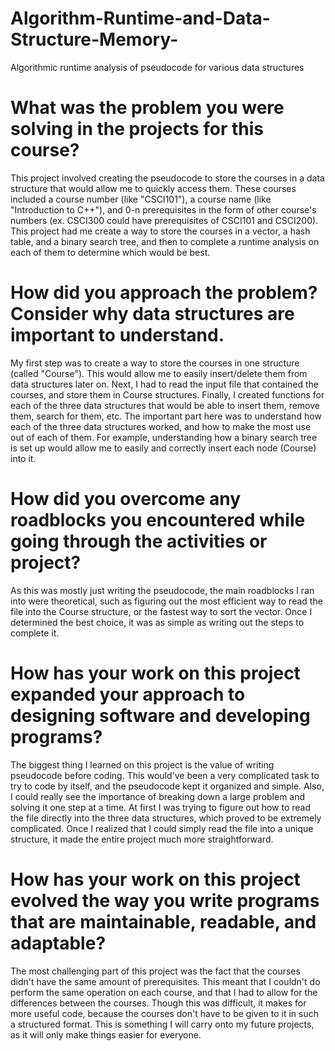 # Algorithm-Runtime-and-Data-Structure-Memory-
Algorithmic runtime analysis of pseudocode for various data structures

# What was the problem you were solving in the projects for this course?
This project involved creating the pseudocode to store the courses in a data structure that would allow me to quickly access them.  These courses included a course number (like "CSCI101"), a course name (like "Introduction to C++"), and 0-n prerequisites in the form of other course's numbers (ex. CSCI300 could have prerequisites of CSCI101 and CSCI200).  This project had me create a way to store the courses in a vector, a hash table, and a binary search tree, and then to complete a runtime analysis on each of them to determine which would be best.    

# How did you approach the problem? Consider why data structures are important to understand.
My first step was to create a way to store the courses in one structure (called "Course").  This would allow me to easily insert/delete them from data structures later on.  Next, I had to read the input file that contained the courses, and store them in Course structures.  Finally, I created functions for each of the three data structures that would be able to insert them, remove them, search for them, etc.  The important part here was to understand how each of the three data structures worked, and how to make the most use out of each of them.  For example, understanding how a binary search tree is set up would allow me to easily and correctly insert each node (Course) into  it.  

# How did you overcome any roadblocks you encountered while going through the activities or project?
As this was mostly just writing the pseudocode, the main roadblocks I ran into were theoretical, such as figuring out the most efficient way to read the file into the Course structure, or the fastest way to sort the vector.  Once I determined the best choice, it was as simple as writing out the steps to complete it.  

# How has your work on this project expanded your approach to designing software and developing programs?
The biggest thing I learned on this project is the value of writing pseudocode before coding.  This would've been a very complicated task to try to code by itself, and the pseudocode kept it organized and simple.  Also, I could really see the importance of breaking down a large problem and solving it one step at a time.  At first I was trying to figure out how to read the file directly into the three data structures, which proved to be extremely complicated.  Once I realized that I could simply read the file into a unique structure, it made the entire project much more straightforward.  

# How has your work on this project evolved the way you write programs that are maintainable, readable, and adaptable?
The most challenging part of this project was the fact that the courses didn't have the same amount of prerequisites.  This meant that I couldn't do perform the same operation on each course, and that I had to allow for the differences between the courses.  Though this was difficult, it makes for more useful code, because the courses don't have to be given to it in such a structured format.  This is something I will carry onto my future projects, as it will only make things easier for everyone.  
